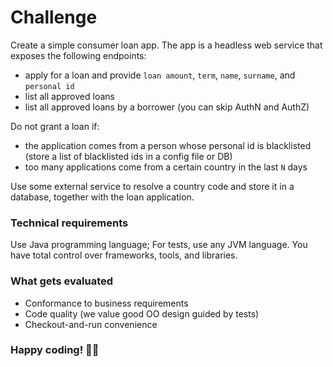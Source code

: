 # Challenge

Create a simple consumer loan app. The app is a headless web service that exposes the following endpoints:

- apply for a loan and provide `loan amount`, `term`, `name`, `surname`, and `personal id`
- list all approved loans
- list all approved loans by a borrower (you can skip AuthN and AuthZ)
  
Do not grant a loan if:
- the application comes from a person whose personal id is blacklisted (store a list of blacklisted ids in a config file or DB)
- too many applications come from a certain country in the last `N` days

Use some external service to resolve a country code and store it in a database, together with the loan application. 

### Technical requirements

Use Java programming language; For tests, use any JVM language. You have total control over frameworks, tools, and libraries.

### What gets evaluated
- Conformance to business requirements
- Code quality (we value good OO design guided by tests)
- Checkout-and-run convenience

### Happy coding! 👨‍💻
